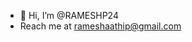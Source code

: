 - 👋 Hi, I’m @RAMESHP24
- Reach me at rameshaathip@gmail.com
<!---
RAMESHP24/RAMESHP24 is a ✨ special ✨ repository because its `README.md` (this file) appears on your GitHub profile.
You can click the Preview link to take a look at your changes.
--->
